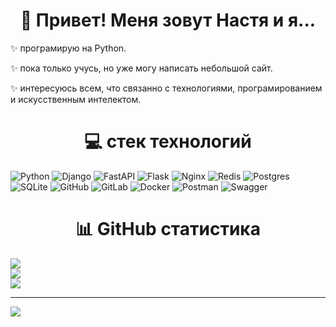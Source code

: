 <div align="center">
  
# 💫 Привет! Меня зовут Настя и я...

</div>

✨ програмирую на Python. 

✨ пока только учусь, но уже могу написать небольшой сайт.

✨ интересуюсь всем, что связанно с технологиями, програмированием и искусственным интелектом.




<div align="center">
  
# 💻 стек технологий

</div>


![Python](https://img.shields.io/badge/python-3670A0?style=for-the-badge&logo=python&logoColor=ffdd54) ![Django](https://img.shields.io/badge/django-%23092E20.svg?style=for-the-badge&logo=django&logoColor=white) ![FastAPI](https://img.shields.io/badge/FastAPI-005571?style=for-the-badge&logo=fastapi) ![Flask](https://img.shields.io/badge/flask-%23000.svg?style=for-the-badge&logo=flask&logoColor=white) ![Nginx](https://img.shields.io/badge/nginx-%23009639.svg?style=for-the-badge&logo=nginx&logoColor=white) ![Redis](https://img.shields.io/badge/redis-%23DD0031.svg?style=for-the-badge&logo=redis&logoColor=white) ![Postgres](https://img.shields.io/badge/postgres-%23316192.svg?style=for-the-badge&logo=postgresql&logoColor=white) ![SQLite](https://img.shields.io/badge/sqlite-%2307405e.svg?style=for-the-badge&logo=sqlite&logoColor=white) ![GitHub](https://img.shields.io/badge/github-%23121011.svg?style=for-the-badge&logo=github&logoColor=white) ![GitLab](https://img.shields.io/badge/gitlab-%23181717.svg?style=for-the-badge&logo=gitlab&logoColor=white) ![Docker](https://img.shields.io/badge/docker-%230db7ed.svg?style=for-the-badge&logo=docker&logoColor=white) ![Postman](https://img.shields.io/badge/Postman-FF6C37?style=for-the-badge&logo=postman&logoColor=white) ![Swagger](https://img.shields.io/badge/-Swagger-%23Clojure?style=for-the-badge&logo=swagger&logoColor=white)


<div align="center">
  
# 📊 GitHub статистика

</div>


![](https://github-readme-stats.vercel.app/api?username=Stasyar&theme=dark&hide_border=false&include_all_commits=true&count_private=false)<br/>
![](https://nirzak-streak-stats.vercel.app/?user=Stasyar&theme=dark&hide_border=false)<br/>
![](https://github-readme-stats.vercel.app/api/top-langs/?username=Stasyar&theme=dark&hide_border=false&include_all_commits=true&count_private=false&layout=compact)

---
[![](https://visitcount.itsvg.in/api?id=Stasyar&icon=7&color=10)](https://visitcount.itsvg.in)

<!-- Proudly created with GPRM ( https://gprm.itsvg.in ) -->
